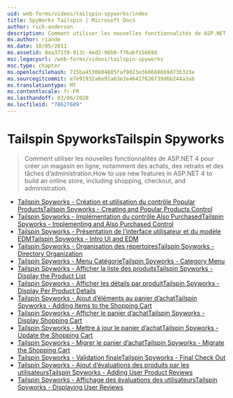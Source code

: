 ```yaml
---
uid: web-forms/videos/tailspin-spyworks/index
title: SpyWorks Tailspin | Microsoft Docs
author: rick-anderson
description: Comment utiliser les nouvelles fonctionnalités de ASP.NET 4 pour créer un magasin en ligne, notamment des achats, des retraits et des tâches d’administration.
ms.author: riande
ms.date: 10/05/2011
ms.assetid: 8aa371f8-913c-4ed2-98b0-f76abf15669d
msc.legacyurl: /web-forms/videos/tailspin-spyworks
msc.type: chapter
ms.openlocfilehash: 715ba4530604805faf9023e3606608b9d73b323e
ms.sourcegitcommit: e7e91932a6e91a63e2e46417626f39d6b244a3ab
ms.translationtype: MT
ms.contentlocale: fr-FR
ms.lasthandoff: 03/06/2020
ms.locfileid: "78627609"
---
```

# <a name="tailspin-spyworks"></a><span data-ttu-id="66822-103">Tailspin Spyworks</span><span class="sxs-lookup"><span data-stu-id="66822-103">Tailspin Spyworks</span></span>

> <span data-ttu-id="66822-104">Comment utiliser les nouvelles fonctionnalités de ASP.NET 4 pour créer un magasin en ligne, notamment des achats, des retraits et des tâches d’administration.</span><span class="sxs-lookup"><span data-stu-id="66822-104">How to use new features in ASP.NET 4 to build an online store, including shopping, checkout, and administration.</span></span>

- [<span data-ttu-id="66822-105">Tailspin Spyworks - Création et utilisation du contrôle Popular Products</span><span class="sxs-lookup"><span data-stu-id="66822-105">Tailspin Spyworks - Creating and Popular Products Control</span></span>](tailspin-spyworks-creating-and-using-the-popular-products-control.md)
- [<span data-ttu-id="66822-106">Tailspin Spyworks - Implémentation du contrôle Also Purchased</span><span class="sxs-lookup"><span data-stu-id="66822-106">Tailspin Spyworks - Implementing and Also Purchased Control</span></span>](tailspin-spyworks-implementing-and-using-the-also-purchased-control.md)
- [<span data-ttu-id="66822-107">Tailspin Spyworks - Présentation de l’interface utilisateur et du modèle EDM</span><span class="sxs-lookup"><span data-stu-id="66822-107">Tailspin Spyworks - Intro UI and EDM</span></span>](tailspin-spyworks-intro-ui-and-edm.md)
- [<span data-ttu-id="66822-108">Tailspin Spyworks - Organisation des répertoires</span><span class="sxs-lookup"><span data-stu-id="66822-108">Tailspin Spyworks - Directory Organization</span></span>](tailspin-spyworks-directory-organization.md)
- [<span data-ttu-id="66822-109">Tailspin Spyworks - Menu Catégorie</span><span class="sxs-lookup"><span data-stu-id="66822-109">Tailspin Spyworks - Category Menu</span></span>](tailspin-spyworks-category-menu.md)
- [<span data-ttu-id="66822-110">Tailspin Spyworks - Afficher la liste des produits</span><span class="sxs-lookup"><span data-stu-id="66822-110">Tailspin Spyworks - Display the Product List</span></span>](tailspin-spyworks-display-the-product-list.md)
- [<span data-ttu-id="66822-111">Tailspin Spyworks - Afficher les détails par produit</span><span class="sxs-lookup"><span data-stu-id="66822-111">Tailspin Spyworks - Display Per Product Details</span></span>](tailspin-spyworks-display-per-product-details.md)
- [<span data-ttu-id="66822-112">Tailspin Spyworks - Ajout d’éléments au panier d’achat</span><span class="sxs-lookup"><span data-stu-id="66822-112">Tailspin Spyworks - Adding Items to the Shopping Cart</span></span>](tailspin-spyworks-adding-items-to-the-shopping-cart.md)
- [<span data-ttu-id="66822-113">Tailspin Spyworks - Afficher le panier d’achat</span><span class="sxs-lookup"><span data-stu-id="66822-113">Tailspin Spyworks - Display Shopping Cart</span></span>](tailspin-spyworks-display-shopping-cart.md)
- [<span data-ttu-id="66822-114">Tailspin Spyworks - Mettre à jour le panier d’achat</span><span class="sxs-lookup"><span data-stu-id="66822-114">Tailspin Spyworks - Update the Shopping Cart</span></span>](tailspin-spyworks-update-the-shopping-cart.md)
- [<span data-ttu-id="66822-115">Tailspin Spyworks - Migrer le panier d’achat</span><span class="sxs-lookup"><span data-stu-id="66822-115">Tailspin Spyworks - Migrate the Shopping Cart</span></span>](tailspin-spyworks-migrate-the-shopping-cart.md)
- [<span data-ttu-id="66822-116">Tailspin Spyworks - Validation finale</span><span class="sxs-lookup"><span data-stu-id="66822-116">Tailspin Spyworks - Final Check Out</span></span>](tailspin-spyworks-final-check-out.md)
- [<span data-ttu-id="66822-117">Tailspin Spyworks - Ajout d’évaluations des produits par les utilisateurs</span><span class="sxs-lookup"><span data-stu-id="66822-117">Tailspin Spyworks - Adding User Product Reviews</span></span>](tailspin-spyworks-adding-user-product-reviews.md)
- [<span data-ttu-id="66822-118">Tailspin Spyworks - Affichage des évaluations des utilisateurs</span><span class="sxs-lookup"><span data-stu-id="66822-118">Tailspin Spyworks - Displaying User Reviews</span></span>](tailspin-spyworks-displaying-user-reviews.md)
